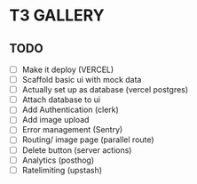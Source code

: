 # T3 GALLERY
## TODO
 - [ ] Make it deploy (VERCEL)
 - [ ] Scaffold basic ui with mock data
 - [ ] Actually set up as database (vercel postgres)
 - [ ] Attach database to ui
 - [ ] Add Authentication (clerk)
 - [ ] Add image upload
 - [ ] Error management (Sentry)
 - [ ] Routing/ image page (parallel route)
 - [ ] Delete button (server actions)
 - [ ] Analytics (posthog)
 - [ ] Ratelimiting (upstash)